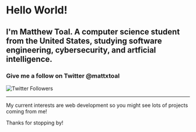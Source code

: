 # Hello World!

## I'm Matthew Toal. A computer science student from the United States, studying software engineering, cybersecurity, and artficial intelligence.

### Give me a follow on Twitter @mattxtoal
![Twitter Followers](https://img.shields.io/twitter/follow/mattxtoal)

---

My current interests are web development so you might see lots of projects coming from me!

Thanks for stopping by!
